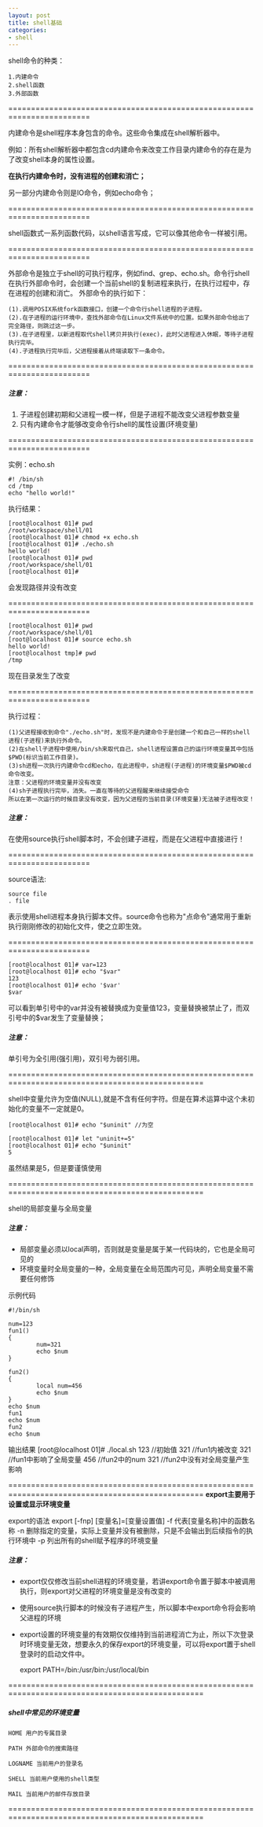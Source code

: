 ```yaml
---
layout: post
title: shell基础
categories:
- shell
---
```


shell命令的种类：

	1.内建命令
	2.shell函数
	3.外部函数

========================================================================

内建命令是shell程序本身包含的命令。这些命令集成在shell解析器中。

例如：所有shell解析器中都包含cd内建命令来改变工作目录内建命令的存在是为了改变shell本身的属性设置。

**在执行内建命令时，没有进程的创建和消亡；**

另一部分内建命令则是IO命令，例如echo命令；

========================================================================

shell函数式一系列函数代码，以shell语言写成，它可以像其他命令一样被引用。

========================================================================

外部命令是独立于shell的可执行程序，例如find、grep、echo.sh。命令行shell在执行外部命令时，会创建一个当前shell的复制进程来执行，在执行过程中，存在进程的创建和消亡。
外部命令的执行如下：

	(1).调用POSIX系统fork函数接口，创建一个命令行shell进程的子进程。
	(2).在子进程的运行环境中，查找外部命令在Linux文件系统中的位置。如果外部命令给出了完全路径，则跳过这一步。
	(3).在子进程里，以新进程取代shell拷贝并执行(exec)，此时父进程进入休眠，等待子进程执行完毕。
	(4).子进程执行完毕后，父进程接着从终端读取下一条命令。

========================================================================

##### 注意：
1. 子进程创建初期和父进程一模一样，但是子进程不能改变父进程参数变量
2. 只有内建命令才能够改变命令行shell的属性设置(环境变量)

========================================================================

实例：echo.sh

    
    #! /bin/sh
    cd /tmp
    echo "hello world!"


执行结果：

    
    [root@localhost 01]# pwd
    /root/workspace/shell/01
    [root@localhost 01]# chmod +x echo.sh
    [root@localhost 01]# ./echo.sh
    hello world!
    [root@localhost 01]# pwd
    /root/workspace/shell/01
    [root@localhost 01]#


会发现路径并没有改变

========================================================================
    
    [root@localhost 01]# pwd
    /root/workspace/shell/01
    [root@localhost 01]# source echo.sh
    hello world!
    [root@localhost tmp]# pwd
    /tmp


现在目录发生了改变

========================================================================

执行过程：

	(1)父进程接收到命令"./echo.sh"时，发现不是内建命令于是创建一个和自己一样的shell进程(子进程)来执行外命令。
	(2)在shell子进程中使用/bin/sh来取代自己，shell进程设置自己的运行环境变量其中包括$PWD(标识当前工作目录)。
	(3)sh进程一次执行内建命令cd和echo，在此进程中，sh进程(子进程)的环境变量$PWD被cd命令改变。
	注意：父进程的环境变量并没有改变
	(4)sh子进程执行完毕，消失。一直在等待的父进程醒来继续接受命令
	所以在第一次运行的时候目录没有改变，因为父进程的当前目录(环境变量)无法被子进程改变！

##### 注意：
在使用source执行shell脚本时，不会创建子进程，而是在父进程中直接进行！

========================================================================

source语法:

	source file
	. file

表示使用shell进程本身执行脚本文件。source命令也称为"点命令"通常用于重新执行刚刚修改的初始化文件，使之立即生效。

========================================================================

	[root@localhost 01]# var=123
	[root@localhost 01]# echo "$var"
	123
	[root@localhost 01]# echo '$var'
	$var

可以看到单引号中的var并没有被替换成为变量值123，变量替换被禁止了，而双引号中的$var发生了变量替换；

##### 注意：
单引号为全引用(强引用)，双引号为弱引用。

=================================================================================================

shell中变量允许为空值(NULL),就是不含有任何字符。但是在算术运算中这个未初始化的变量不一定就是0。

	[root@localhost 01]# echo "$uninit" //为空

	[root@localhost 01]# let "uninit+=5"
	[root@localhost 01]# echo "$uninit"
	5
虽然结果是5，但是要谨慎使用

=================================================================================================

shell的局部变量与全局变量

##### 注意：
* 局部变量必须以local声明，否则就是变量是属于某一代码块的，它也是全局可见的
* 环境变量时全局变量的一种，全局变量在全局范围内可见，声明全局变量不需要任何修饰

示例代码

    
    #!/bin/sh
    
    num=123
    fun1()
    {
            num=321
            echo $num
    }
    
    fun2()
    {
            local num=456
            echo $num
    }
    echo $num
    fun1
    echo $num
    fun2
    echo $num


输出结果
	[root@localhost 01]# ./local.sh
	123 //初始值
	321 //fun1内被改变
	321 //fun1中影响了全局变量
	456 //fun2中的num
	321 //fun2中没有对全局变量产生影响

=================================================================================================
**export主要用于设置或显示环境变量**

export的语法
	export [-fnp] [变量名]=[变量设置值]
	-f 代表[变量名称]中的函数名称
	-n 删除指定的变量，实际上变量并没有被删除，只是不会输出到后续指令的执行环境中
	-p 列出所有的shell赋予程序的环境变量
##### 注意：
* export仅仅修改当前shell进程的环境变量，若讲export命令置于脚本中被调用执行，则export对父进程的环境变量是没有改变的
* 使用source执行脚本的时候没有子进程产生，所以脚本中export命令将会影响父进程的环境
* export设置的环境变量的有效期仅仅维持到当前进程消亡为止，所以下次登录时环境变量无效，想要永久的保存export的环境变量，可以将export置于shell登录时的启动文件中。

	export PATH=/bin:/usr/bin:/usr/local/bin

=================================================================================================

##### shell中常见的环境变量

	HOME 用户的专属目录

	PATH 外部命令的搜索路径

	LOGNAME 当前用户的登录名

	SHELL 当前用户使用的shell类型

	MAIL 当前用户的邮件存放目录

=================================================================================================
